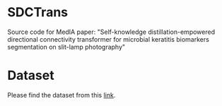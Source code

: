 # SDCTrans
Source code for MedIA paper: "Self-knowledge distillation-empowered directional connectivity transformer for microbial keratitis biomarkers segmentation on slit-lamp photography"

# Dataset
Please find the dataset from this [link](https://duke.box.com/s/q7nuw5ru9pw6ikztnu6ex3gt8v5d9ilg).
